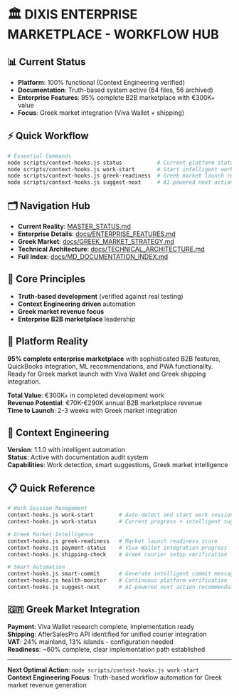 # 🏛️ DIXIS ENTERPRISE MARKETPLACE - WORKFLOW HUB

## 📊 Current Status
- **Platform**: 100% functional (Context Engineering verified)
- **Documentation**: Truth-based system active (64 files, 56 archived)  
- **Enterprise Features**: 95% complete B2B marketplace with €300K+ value
- **Focus**: Greek market integration (Viva Wallet + shipping)

## ⚡ Quick Workflow
```bash
# Essential Commands
node scripts/context-hooks.js status           # Current platform status
node scripts/context-hooks.js work-start       # Start intelligent work session  
node scripts/context-hooks.js greek-readiness  # Greek market launch readiness
node scripts/context-hooks.js suggest-next     # AI-powered next action
```

## 🗂️ Navigation Hub
- **Current Reality**: [MASTER_STATUS.md](MASTER_STATUS.md)
- **Enterprise Details**: [docs/ENTERPRISE_FEATURES.md](docs/ENTERPRISE_FEATURES.md)  
- **Greek Market**: [docs/GREEK_MARKET_STRATEGY.md](docs/GREEK_MARKET_STRATEGY.md)
- **Technical Architecture**: [docs/TECHNICAL_ARCHITECTURE.md](docs/TECHNICAL_ARCHITECTURE.md)
- **Full Index**: [docs/MD_DOCUMENTATION_INDEX.md](docs/MD_DOCUMENTATION_INDEX.md)

## 🎯 Core Principles
- **Truth-based development** (verified against real testing)
- **Context Engineering driven** automation
- **Greek market revenue focus**
- **Enterprise B2B marketplace** leadership

## 🚀 Platform Reality
**95% complete enterprise marketplace** with sophisticated B2B features, QuickBooks integration, ML recommendations, and PWA functionality. Ready for Greek market launch with Viva Wallet and Greek shipping integration.

**Total Value**: €300K+ in completed development work  
**Revenue Potential**: €70K-€290K annual B2B marketplace revenue  
**Time to Launch**: 2-3 weeks with Greek market integration

## 🤖 Context Engineering
**Version**: 1.1.0 with intelligent automation  
**Status**: Active with documentation audit system  
**Capabilities**: Work detection, smart suggestions, Greek market intelligence

## 📋 Quick Reference
```bash
# Work Session Management
context-hooks.js work-start        # Auto-detect and start work session
context-hooks.js work-status       # Current progress + intelligent suggestions

# Greek Market Intelligence  
context-hooks.js greek-readiness   # Market launch readiness score
context-hooks.js payment-status    # Viva Wallet integration progress
context-hooks.js shipping-check    # Greek courier setup verification

# Smart Automation
context-hooks.js smart-commit      # Generate intelligent commit messages
context-hooks.js health-monitor    # Continuous platform verification
context-hooks.js suggest-next      # AI-powered next action recommendation
```

## 🇬🇷 Greek Market Integration
**Payment**: Viva Wallet research complete, implementation ready  
**Shipping**: AfterSalesPro API identified for unified courier integration  
**VAT**: 24% mainland, 13% islands - configuration needed  
**Readiness**: ~60% complete, clear implementation path established

---

**Next Optimal Action**: `node scripts/context-hooks.js work-start`  
**Context Engineering Focus**: Truth-based workflow automation for Greek market revenue generation